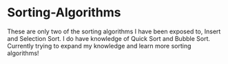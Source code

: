 # Sorting-Algorithms

These are only two of the sorting algorithms I have been exposed to, Insert and Selection Sort. I do have knowledge of Quick Sort and Bubble Sort.
Currently trying to expand my knowledge and learn more sorting algorithms!
